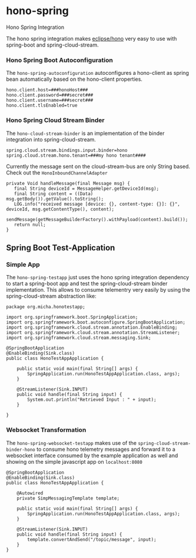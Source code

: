 # hono-spring
Hono Spring Integration

The hono spring integration makes [eclipse/hono](https://github.com/eclipse/hono) very easy to use with spring-boot and spring-cloud-stream.

### Hono Spring Boot Autoconfiguration
The `hono-spring-autoconfiguration` autoconfigures a hono-client as spring bean automatically based on the hono-client properties.
```
hono.client.host=###honoHost###
hono.client.password=###secret###
hono.client.username=###secret###
hono.client.tlsEnabled=true
```

### Hono Spring Cloud Stream Binder
The `hono-cloud-stream-binder` is an implementation of the binder integration into spring-cloud-stream.
```
spring.cloud.stream.bindings.input.binder=hono
spring.cloud.stream.hono.tenant=###my hono tenant####
```

Currently the message sent on the cloud-stream-bus are only String based. 
Check out the `HonoInboundChannelAdapter`
```
private Void handleMessage(final Message msg) {
   final String deviceId = MessageHelper.getDeviceId(msg);
   final String content = ((Data) msg.getBody()).getValue().toString();
   LOG.info("received message [device: {}, content-type: {}]: {}", deviceId, msg.getContentType(), content);
   sendMessage(getMessageBuilderFactory().withPayload(content).build());
   return null;
}
```

## Spring Boot Test-Application


### Simple App
The `hono-spring-testapp` just uses the hono spring integration dependency to start a spring-boot app and test the spring-cloud-stream binder implementation. This allows to consume telementry very easily by using the spring-cloud-stream abstraction like:
```
package org.micha.honotestapp;

import org.springframework.boot.SpringApplication;
import org.springframework.boot.autoconfigure.SpringBootApplication;
import org.springframework.cloud.stream.annotation.EnableBinding;
import org.springframework.cloud.stream.annotation.StreamListener;
import org.springframework.cloud.stream.messaging.Sink;

@SpringBootApplication
@EnableBinding(Sink.class)
public class HonoTestAppApplication {

    public static void main(final String[] args) {
        SpringApplication.run(HonoTestAppApplication.class, args);
    }

    @StreamListener(Sink.INPUT)
    public void handle(final String input) {
        System.out.println("Retrieved Input : " + input);
    }

}

```

### Websocket Transformation
The `hono-spring-websocket-testapp` makes use of the `spring-cloud-stream-binder-hono` to consume hono telemetry messages and forward it to a websocket interface consumed by the example application as well and showing on the simple javascript app on `localhost:8080`
```
@SpringBootApplication
@EnableBinding(Sink.class)
public class HonoTestAppApplication {

    @Autowired
    private SimpMessagingTemplate template;

    public static void main(final String[] args) {
        SpringApplication.run(HonoTestAppApplication.class, args);
    }

    @StreamListener(Sink.INPUT)
    public void handle(final String input) {
        template.convertAndSend("/topic/message", input);
    }
}
```
